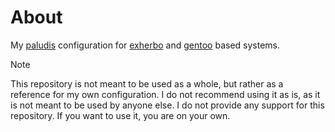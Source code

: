 # About

My [paludis](https://paludis.exherbolinux.org) configuration for [exherbo](https://www.exherbolinux.org) and [gentoo](https://www.gentoo.org) based systems.

> [!NOTE]  
> This repository is not meant to be used as a whole, but rather as a reference for my own configuration. I do not recommend using it as is, as it is not meant to be used by anyone else. I do not provide any support for this repository. If you want to use it, you are on your own.
